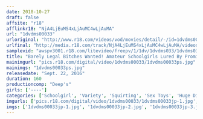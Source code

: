 ```yaml
---
date: 2018-10-27
draft: false
affsite: "r18"
afflinkr18: "NjA4LjEuMS4xLjAuMC4wLjAuMA"
url: "1dvdms00033"
urloriginal: "http://www.r18.com/videos/vod/movies/detail/-/id=1dvdms00033"
urlfinal: "http://media.r18.com/track/NjA4LjEuMS4xLjAuMC4wLjAuMA/videos/vod/movies/detail/-/id=1dvdms00033"
samplevid: "awspv3001.r18.com/litevideo/freepv/1/1dv/1dvdms033/1dvdms033_dmb_w.mp4"
title: "Barely Legal Bitches Wanted! Amateur Schoolgirls Lured By Promises Of A Part Time Job Testing A Massage Machine Instead Got A Tied Up Big Vibrator Experience! Unable To Move, These Sensual Sluts Had No Choice But To Surrender To The Pleasures Cumming To Them In Their First Ever Serial Massive Pissing Ecstasy!!"
mainimgurl: "pics.r18.com/digital/video/1dvdms00033/1dvdms00033ps.jpg"
mainimgs: "1dvdms00033ps.jpg"
releasedate: "Sept. 22, 2016"
duration: 160
productioncomp: "Deep's"
girls: ['----']
categories: ['Schoolgirl', 'Variety', 'Squirting', 'Sex Toys', 'Huge Dick - Large Dick', 'Hi-Def']
imgurls: ['pics.r18.com/digital/video/1dvdms00033/1dvdms00033jp-1.jpg', 'pics.r18.com/digital/video/1dvdms00033/1dvdms00033jp-2.jpg', 'pics.r18.com/digital/video/1dvdms00033/1dvdms00033jp-3.jpg', 'pics.r18.com/digital/video/1dvdms00033/1dvdms00033jp-4.jpg', 'pics.r18.com/digital/video/1dvdms00033/1dvdms00033jp-5.jpg', 'pics.r18.com/digital/video/1dvdms00033/1dvdms00033jp-6.jpg', 'pics.r18.com/digital/video/1dvdms00033/1dvdms00033jp-7.jpg', 'pics.r18.com/digital/video/1dvdms00033/1dvdms00033jp-8.jpg', 'pics.r18.com/digital/video/1dvdms00033/1dvdms00033jp-9.jpg', 'pics.r18.com/digital/video/1dvdms00033/1dvdms00033jp-10.jpg', 'pics.r18.com/digital/video/1dvdms00033/1dvdms00033jp-11.jpg', 'pics.r18.com/digital/video/1dvdms00033/1dvdms00033jp-12.jpg', 'pics.r18.com/digital/video/1dvdms00033/1dvdms00033jp-13.jpg', 'pics.r18.com/digital/video/1dvdms00033/1dvdms00033jp-14.jpg', 'pics.r18.com/digital/video/1dvdms00033/1dvdms00033jp-15.jpg', 'pics.r18.com/digital/video/1dvdms00033/1dvdms00033jp-16.jpg', 'pics.r18.com/digital/video/1dvdms00033/1dvdms00033jp-17.jpg', 'pics.r18.com/digital/video/1dvdms00033/1dvdms00033jp-18.jpg', 'pics.r18.com/digital/video/1dvdms00033/1dvdms00033jp-19.jpg', 'pics.r18.com/digital/video/1dvdms00033/1dvdms00033jp-20.jpg']
imgs: ['1dvdms00033jp-1.jpg', '1dvdms00033jp-2.jpg', '1dvdms00033jp-3.jpg', '1dvdms00033jp-4.jpg', '1dvdms00033jp-5.jpg', '1dvdms00033jp-6.jpg', '1dvdms00033jp-7.jpg', '1dvdms00033jp-8.jpg', '1dvdms00033jp-9.jpg', '1dvdms00033jp-10.jpg', '1dvdms00033jp-11.jpg', '1dvdms00033jp-12.jpg', '1dvdms00033jp-13.jpg', '1dvdms00033jp-14.jpg', '1dvdms00033jp-15.jpg', '1dvdms00033jp-16.jpg', '1dvdms00033jp-17.jpg', '1dvdms00033jp-18.jpg', '1dvdms00033jp-19.jpg', '1dvdms00033jp-20.jpg']
---
```

